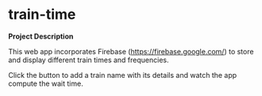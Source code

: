 # train-time
**Project Description**

This web app incorporates Firebase (https://firebase.google.com/) to store and display different train times and frequencies.

Click the button to add a train name with its details and watch the app compute the wait time.